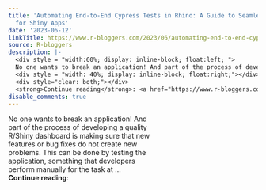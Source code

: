 ```yaml
---
title: 'Automating End-to-End Cypress Tests in Rhino: A Guide to Seamless UI Testing
  for Shiny Apps'
date: '2023-06-12'
linkTitle: https://www.r-bloggers.com/2023/06/automating-end-to-end-cypress-tests-in-rhino-a-guide-to-seamless-ui-testing-for-shiny-apps/
source: R-bloggers
description: |-
  <div style = "width:60%; display: inline-block; float:left; ">
  No one wants to break an application! And part of the process of developing a quality R/Shiny dashboard is making sure that new features or bug fixes do not create new problems. This can be done by testing the application, something that developers perform manually for the task at ...</div>
  <div style = "width: 40%; display: inline-block; float:right;"></div>
  <div style="clear: both;"></div>
  <strong>Continue reading</strong>: <a href="https://www.r-bloggers.com/2023/06/automating-end-to-end-cypress-tests-in-rhino-a-guide-to-seamles ...
disable_comments: true
---
```

<div style = "width:60%; display: inline-block; float:left; ">
No one wants to break an application! And part of the process of developing a quality R/Shiny dashboard is making sure that new features or bug fixes do not create new problems. This can be done by testing the application, something that developers perform manually for the task at ...</div>
<div style = "width: 40%; display: inline-block; float:right;"></div>
<div style="clear: both;"></div>
<strong>Continue reading</strong>: <a href="https://www.r-bloggers.com/2023/06/automating-end-to-end-cypress-tests-in-rhino-a-guide-to-seamles ...